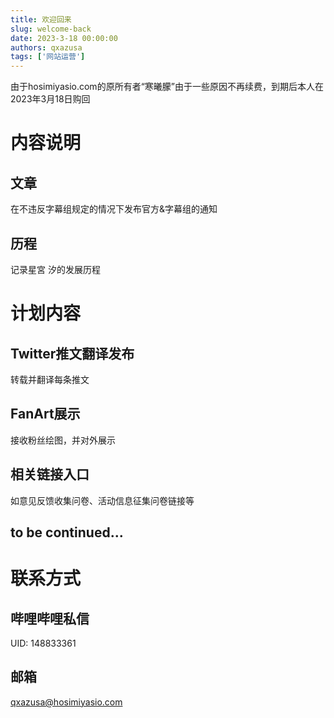 ```yaml
---
title: 欢迎回来
slug: welcome-back
date: 2023-3-18 00:00:00
authors: qxazusa
tags: ['网站运营']
---
```

由于hosimiyasio.com的原所有者“寒曦朦”由于一些原因不再续费，到期后本人在2023年3月18日购回
<!--truncate-->
# 内容说明
## 文章
在不违反字幕组规定的情况下发布官方&字幕组的通知
## 历程
记录星宮 汐的发展历程
# 计划内容
## Twitter推文翻译发布
转载并翻译每条推文
## FanArt展示
接收粉丝绘图，并对外展示
## 相关链接入口
如意见反馈收集问卷、活动信息征集问卷链接等
## to be continued...
# 联系方式
## 哔哩哔哩私信
UID: 148833361
## 邮箱
[qxazusa@hosimiyasio.com](mailto:qxazusa@hosimiyasio.com)